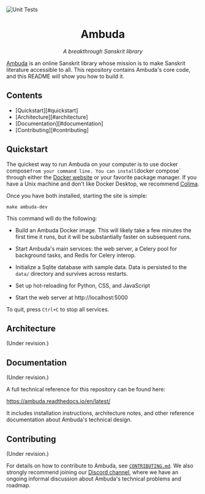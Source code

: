 ![Unit Tests](https://github.com/ambuda-org/ambuda/actions/workflows/basic-tests.yml/badge.svg)

<div align="center">
<h1>Ambuda</h1>
<p><i>A breakthrough Sanskrit library</i></p>
</div>

[Ambuda](https://ambuda.org) is an online Sanskrit library whose mission is to make Sanskrit
literature accessible to all. This repository contains Ambuda's core code, and this README will
show you how to build it.


Contents
--------

- [Quickstart][#quickstart]
- [Architecture][#architecture]
- [Documentation][#documentation]
- [Contributing][#contributing]


Quickstart
----------

The quickest way to run Ambuda on your computer is to use docker compose` from your command line.
You can install `docker compose` through either the [Docker website][docker] or your favorite
package manager. If you have a Unix machine and don't like Docker Desktop, we recommend
[Colima][colima].

[docker]: https://docs.docker.com/get-docker/
[colima]: https://github.com/abiosoft/colima

Once you have both installed, starting the site is simple:

```
make ambuda-dev
```

This command will do the following:

- Build an Ambuda Docker image. This will likely take a few minutes the first time it runs, but it
  will be substantially faster on subsequent runs.

- Start Ambuda's main services: the web server, a Celery pool for background tasks, and Redis for
  Celery interop.

- Initialize a Sqlite database with sample data. Data is persisted to the `data/` directory and
  survives across restarts.

- Set up hot-reloading for Python, CSS, and JavaScript

- Start the web server at http://localhost:5000

To quit, press `Ctrl+C` to stop all services.


Architecture
------------

(Under revision.)


Documentation
-------------

(Under revision.)

A full technical reference for this repository can be found here:

https://ambuda.readthedocs.io/en/latest/

It includes installation instructions, architecture notes, and other reference
documentation about Ambuda's technical design.


Contributing
------------

(Under revision.)

For details on how to contribute to Ambuda, see [`CONTRIBUTING.md`][CONTRIBUTING.md]. We also
strongly recommend joining our [Discord channel][discord], where we have an
ongoing informal discussion about Ambuda's technical problems and roadmap.

[discord]: https://discord.gg/7rGdTyWY7Z
[CONTRIBUTING.md]: /CONTRIBUTING.md
